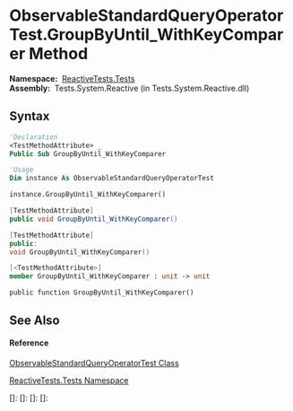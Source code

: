 # ObservableStandardQueryOperatorTest.GroupByUntil\_WithKeyComparer Method

**Namespace:**  [ReactiveTests.Tests](ReactiveTests.Tests\ReactiveTests.Tests.md)  
**Assembly:**  Tests.System.Reactive (in Tests.System.Reactive.dll)

## Syntax

```vb
'Declaration
<TestMethodAttribute> _
Public Sub GroupByUntil_WithKeyComparer
```

```vb
'Usage
Dim instance As ObservableStandardQueryOperatorTest

instance.GroupByUntil_WithKeyComparer()
```

```csharp
[TestMethodAttribute]
public void GroupByUntil_WithKeyComparer()
```

```c++
[TestMethodAttribute]
public:
void GroupByUntil_WithKeyComparer()
```

```fsharp
[<TestMethodAttribute>]
member GroupByUntil_WithKeyComparer : unit -> unit 
```

```jscript
public function GroupByUntil_WithKeyComparer()
```

## See Also

#### Reference

[ObservableStandardQueryOperatorTest Class](ObservableStandardQueryOperatorTest\ObservableStandardQueryOperatorTest.md)

[ReactiveTests.Tests Namespace](ReactiveTests.Tests\ReactiveTests.Tests.md)

[]: 
[]: 
[]: 
[]: 